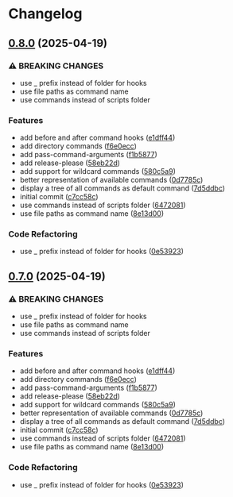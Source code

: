 # Changelog

## [0.8.0](https://github.com/appcited/cli-sh/compare/cli-sh-v0.7.0...cli-sh-v0.8.0) (2025-04-19)


### ⚠ BREAKING CHANGES

* use _ prefix instead of folder for hooks
* use file paths as command name
* use commands instead of scripts folder

### Features

* add before and after command hooks ([e1dff44](https://github.com/appcited/cli-sh/commit/e1dff44a92fa05976a32b7dd5206ae33a9c4cf4f))
* add directory commands ([f6e0ecc](https://github.com/appcited/cli-sh/commit/f6e0ecc8291a65ae87455f8e9b549a0c39a86c1b))
* add pass-command-arguments ([f1b5877](https://github.com/appcited/cli-sh/commit/f1b58779a5fd6ea4a22c9633496530bc7f625487))
* add release-please ([58eb22d](https://github.com/appcited/cli-sh/commit/58eb22de8bb3001916b0e50cccec8e4a6b2300d0))
* add support for wildcard commands ([580c5a9](https://github.com/appcited/cli-sh/commit/580c5a931977383c71880e41837929cb5967c37a))
* better representation of available commands ([0d7785c](https://github.com/appcited/cli-sh/commit/0d7785c4b05ae19451f3a0c4d7ec530eee67a9fe))
* display a tree of all commands as default command ([7d5ddbc](https://github.com/appcited/cli-sh/commit/7d5ddbcaf77b28b851fa0cc050b135233d9d9dd3))
* initial commit ([c7cc58c](https://github.com/appcited/cli-sh/commit/c7cc58c45bfff9f2fc309a2401a1f7c52fec7659))
* use commands instead of scripts folder ([6472081](https://github.com/appcited/cli-sh/commit/64720816438b95c16535ecda54307a786b433a60))
* use file paths as command name ([8e13d00](https://github.com/appcited/cli-sh/commit/8e13d003c0795885f35faa0384db974214826a60))


### Code Refactoring

* use _ prefix instead of folder for hooks ([0e53923](https://github.com/appcited/cli-sh/commit/0e53923af527aca04c6ea4f162eeefde7561f287))

## [0.7.0](https://github.com/appcited/cli-sh/compare/cli-sh-v0.6.0...cli-sh-v0.7.0) (2025-04-19)


### ⚠ BREAKING CHANGES

* use _ prefix instead of folder for hooks
* use file paths as command name
* use commands instead of scripts folder

### Features

* add before and after command hooks ([e1dff44](https://github.com/appcited/cli-sh/commit/e1dff44a92fa05976a32b7dd5206ae33a9c4cf4f))
* add directory commands ([f6e0ecc](https://github.com/appcited/cli-sh/commit/f6e0ecc8291a65ae87455f8e9b549a0c39a86c1b))
* add pass-command-arguments ([f1b5877](https://github.com/appcited/cli-sh/commit/f1b58779a5fd6ea4a22c9633496530bc7f625487))
* add release-please ([58eb22d](https://github.com/appcited/cli-sh/commit/58eb22de8bb3001916b0e50cccec8e4a6b2300d0))
* add support for wildcard commands ([580c5a9](https://github.com/appcited/cli-sh/commit/580c5a931977383c71880e41837929cb5967c37a))
* better representation of available commands ([0d7785c](https://github.com/appcited/cli-sh/commit/0d7785c4b05ae19451f3a0c4d7ec530eee67a9fe))
* display a tree of all commands as default command ([7d5ddbc](https://github.com/appcited/cli-sh/commit/7d5ddbcaf77b28b851fa0cc050b135233d9d9dd3))
* initial commit ([c7cc58c](https://github.com/appcited/cli-sh/commit/c7cc58c45bfff9f2fc309a2401a1f7c52fec7659))
* use commands instead of scripts folder ([6472081](https://github.com/appcited/cli-sh/commit/64720816438b95c16535ecda54307a786b433a60))
* use file paths as command name ([8e13d00](https://github.com/appcited/cli-sh/commit/8e13d003c0795885f35faa0384db974214826a60))


### Code Refactoring

* use _ prefix instead of folder for hooks ([0e53923](https://github.com/appcited/cli-sh/commit/0e53923af527aca04c6ea4f162eeefde7561f287))
